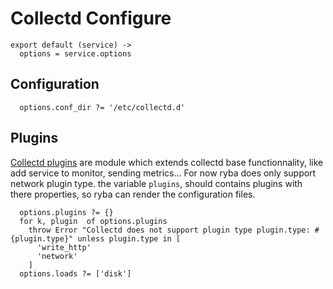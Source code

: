 

# Collectd Configure

    export default (service) ->
      options = service.options

## Configuration

      options.conf_dir ?= '/etc/collectd.d'

## Plugins
[Collectd plugins](https://collectd.org/wiki/index.php/Table_of_Plugins) are module
which extends collectd base functionnality, like add service to monitor, sending metrics...
For now ryba does only support network plugin type.
the variable `plugins`, should contains plugins with there properties, so ryba
can render the configuration files.

      options.plugins ?= {}
      for k, plugin  of options.plugins
        throw Error "Collectd does not support plugin type plugin.type: #{plugin.type}" unless plugin.type in [
          'write_http'
          'network'
        ]
      options.loads ?= ['disk']
